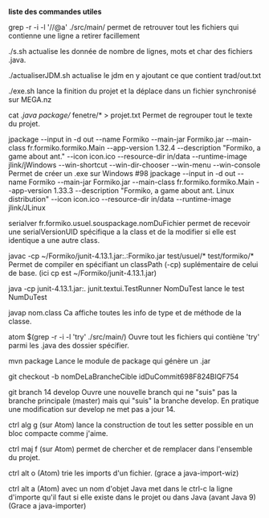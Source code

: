 **liste des commandes utiles**

grep -r -i -l '//@a' ./src/main/
permet de retrouver tout les fichiers qui contienne une ligne a retirer facillement

./s.sh
actualise les donnée de nombre de lignes, mots et char des fichiers .java.

./actualiserJDM.sh
actualise le jdm en y ajoutant ce que contient trad/out.txt

./exe.sh
lance la finition du projet et la déplace dans un fichier synchronisé sur MEGA.nz

cat *.java package/* fenetre/* > projet.txt
Permet de regrouper tout le texte du projet.

jpackage --input in -d out --name Formiko --main-jar Formiko.jar --main-class fr.formiko.formiko.Main --app-version 1.32.4 --description "Formiko, a game about ant." --icon icon.ico --resource-dir in/data --runtime-image jlink/jWindows --win-shortcut --win-dir-chooser --win-menu --win-console
Permet de créer un .exe sur Windows #98
jpackage --input in -d out --name Formiko --main-jar Formiko.jar --main-class fr.formiko.formiko.Main --app-version 1.33.3 --description "Formiko, a game about ant. Linux distribution" --icon icon.ico --resource-dir in/data --runtime-image jlink/JLinux

serialver fr.formiko.usuel.souspackage.nomDuFichier
permet de recevoir une serialVersionUID spécifique a la class et de la modifier si elle est identique a une autre class.

javac -cp ~/Formiko/junit-4.13.1.jar:.:Formiko.jar test/usuel/* test/formiko/*
Permet de compiler en spécifiant un classPath (-cp) suplémentaire de celui de base. (ici cp est ~/Formiko/junit-4.13.1.jar)

java -cp junit-4.13.1.jar:. junit.textui.TestRunner NomDuTest
lance le test NumDuTest

javap nom.class
Ca affiche toutes les info de type et de méthode de la classe.

atom $(grep -r -i -l 'try' ./src/main/)
Ouvre tout les fichiers qui contiène 'try' parmi les .java des dossier spécifier.

mvn package
Lance le module de package qui génère un .jar

git checkout -b nomDeLaBrancheCible idDuCommit698F824BIQF754

git branch 14 develop
Ouvre une nouvelle branch qui ne "suis" pas la branche principale (master) mais qui "suis" la branche develop. En pratique une modification sur develop ne met pas a jour 14.

ctrl alg g (sur Atom) lance la construction de tout les setter possible en un bloc compacte comme j'aime.

ctrl maj f (sur Atom) permet de chercher et de remplacer dans l'ensemble du projet.

ctrl alt o (Atom) trie les imports d'un fichier. (grace a java-import-wiz)

ctrl alt a (Atom) avec un nom d'objet Java met dans le ctrl-c la ligne d'importe qu'il faut si elle existe dans le projet ou dans Java (avant Java 9) (Grace a java-importer)
